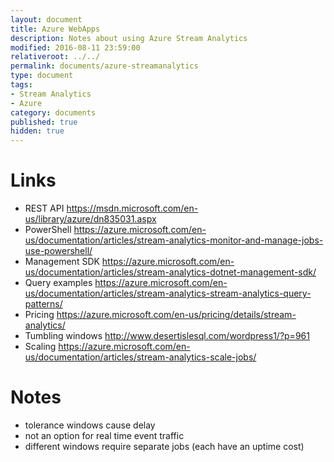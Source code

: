 ```yaml
---
layout: document
title: Azure WebApps
description: Notes about using Azure Stream Analytics
modified: 2016-08-11 23:59:00
relativeroot: ../../
permalink: documents/azure-streamanalytics
type: document
tags:
- Stream Analytics
- Azure
category: documents
published: true
hidden: true
---
```


Links
=====

- REST API https://msdn.microsoft.com/en-us/library/azure/dn835031.aspx
- PowerShell https://azure.microsoft.com/en-us/documentation/articles/stream-analytics-monitor-and-manage-jobs-use-powershell/
- Management SDK https://azure.microsoft.com/en-us/documentation/articles/stream-analytics-dotnet-management-sdk/
- Query examples https://azure.microsoft.com/en-us/documentation/articles/stream-analytics-stream-analytics-query-patterns/
- Pricing https://azure.microsoft.com/en-us/pricing/details/stream-analytics/
- Tumbling windows http://www.desertislesql.com/wordpress1/?p=961
- Scaling https://azure.microsoft.com/en-us/documentation/articles/stream-analytics-scale-jobs/

Notes
======

- tolerance windows cause delay
- not an option for real time event traffic
- different windows require separate jobs (each have an uptime cost)
